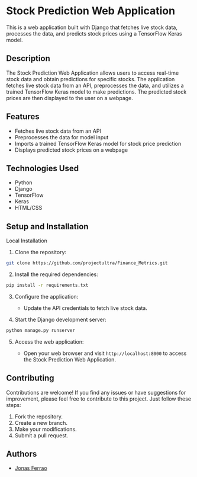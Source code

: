 # Stock Prediction Web Application

This is a web application built with Django that fetches live stock data, processes the data, and predicts stock prices using a TensorFlow Keras model.

## Description

The Stock Prediction Web Application allows users to access real-time stock data and obtain predictions for specific stocks. The application fetches live stock data from an API, preprocesses the data, and utilizes a trained TensorFlow Keras model to make predictions. The predicted stock prices are then displayed to the user on a webpage.

## Features

- Fetches live stock data from an API
- Preprocesses the data for model input
- Imports a trained TensorFlow Keras model for stock price prediction
- Displays predicted stock prices on a webpage

## Technologies Used

- Python
- Django
- TensorFlow
- Keras
- HTML/CSS

## Setup and Installation

Local Installation

1. Clone the repository:

```sh
git clone https://github.com/projectultra/Finance_Metrics.git

```

2. Install the required dependencies:

```sh
pip install -r requirements.txt

```

3. Configure the application:

   - Update the API credentials to fetch live stock data.

4. Start the Django development server:

```sh
python manage.py runserver

```

5. Access the web application:

   - Open your web browser and visit `http://localhost:8000` to access the Stock Prediction Web Application.

## Contributing

Contributions are welcome! If you find any issues or have suggestions for improvement, please feel free to contribute to this project. Just follow these steps:

1. Fork the repository.
2. Create a new branch.
3. Make your modifications.
4. Submit a pull request.

## Authors

- [Jonas Ferrao](https://github.com/projectultra)
